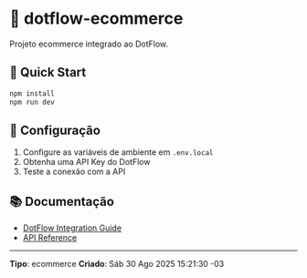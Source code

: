 # 🚀 dotflow-ecommerce

Projeto ecommerce integrado ao DotFlow.

## 🚀 Quick Start

```bash
npm install
npm run dev
```

## 🔧 Configuração

1. Configure as variáveis de ambiente em `.env.local`
2. Obtenha uma API Key do DotFlow
3. Teste a conexão com a API

## 📚 Documentação

- [DotFlow Integration Guide](../INTEGRATION_GUIDE.md)
- [API Reference](../docs/api/)

---

**Tipo**: ecommerce
**Criado**: Sáb 30 Ago 2025 15:21:30 -03

